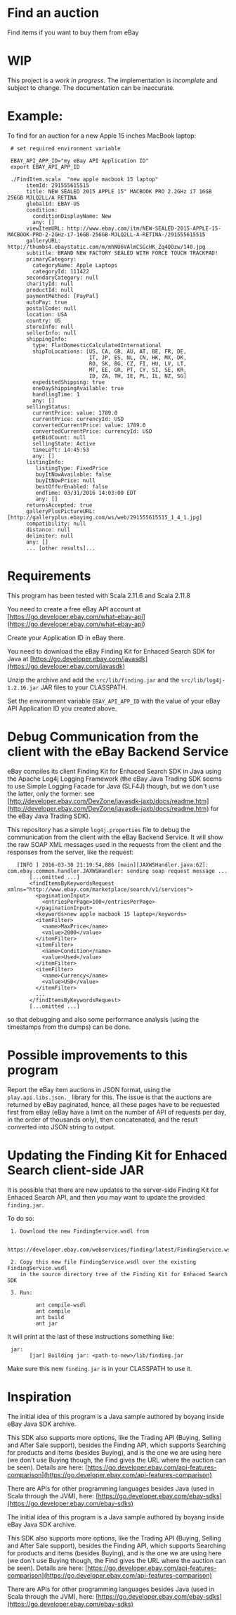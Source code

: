 # Find an auction

Find items if you want to buy them from eBay

# WIP

This project is a *work in progress*. The implementation is *incomplete* and
subject to change. The documentation can be inaccurate.

# Example:

To find for an auction for a new Apple 15 inches MacBook laptop:

     # set required environment variable
     
     EBAY_API_APP_ID="my eBay API Application ID"
     export EBAY_API_APP_ID
      
     ./FindItem.scala  "new apple macbook 15 laptop"
          itemId: 291555615515
          title: NEW SEALED 2015 APPLE 15" MACBOOK PRO 2.2GHz i7 16GB 256GB MJLQ2LL/A RETINA
          globalId: EBAY-US
          condition:
            conditionDisplayName: New
            any: []
          viewItemURL: http://www.ebay.com/itm/NEW-SEALED-2015-APPLE-15-MACBOOK-PRO-2-2GHz-i7-16GB-256GB-MJLQ2LL-A-RETINA-/291555615515
          galleryURL: http://thumbs4.ebaystatic.com/m/mhNU6VAlmCSGcHK_Zq4QOzw/140.jpg
          subtitle: BRAND NEW FACTORY SEALED WITH FORCE TOUCH TRACKPAD!
          primaryCategory:
            categoryName: Apple Laptops
            categoryId: 111422
          secondaryCategory: null
          charityId: null
          productId: null
          paymentMethod: [PayPal]
          autoPay: true
          postalCode: null
          location: USA
          country: US
          storeInfo: null
          sellerInfo: null
          shippingInfo:
            type: FlatDomesticCalculatedInternational
            shipToLocations: [US, CA, GB, AU, AT, BE, FR, DE,
                              IT, JP, ES, NL, CN, HK, MX, DK,
                              RO, SK, BG, CZ, FI, HU, LV, LT,
                              MT, EE, GR, PT, CY, SI, SE, KR,
                              ID, ZA, TH, IE, PL, IL, NZ, SG]
            expeditedShipping: true
            oneDayShippingAvailable: true
            handlingTime: 1
            any: []
          sellingStatus:
            currentPrice: value: 1789.0
            currentPrice: currencyId: USD
            convertedCurrentPrice: value: 1789.0
            convertedCurrentPrice: currencyId: USD
            getBidCount: null
            sellingState: Active
            timeLeft: 14:45:53
            any: []
          listingInfo:
             listingType: FixedPrice
             buyItNowAvailable: false
             buyItNowPrice: null
             bestOfferEnabled: false
             endTime: 03/31/2016 14:03:00 EDT
             any: []
          returnsAccepted: true
          galleryPlusPictureURL: [http://galleryplus.ebayimg.com/ws/web/291555615515_1_4_1.jpg]
          compatibility: null
          distance: null
          delimiter: null
          any: []
          ... [other results]...

# Requirements

This program has been tested with Scala 2.11.6 and Scala 2.11.8

You need to create a free eBay API account at [https://go.developer.ebay.com/what-ebay-api] (https://go.developer.ebay.com/what-ebay-api)

Create your Application ID in eBay there.

You need to download the eBay Finding Kit for Enhaced Search SDK for Java at [https://go.developer.ebay.com/javasdk](https://go.developer.ebay.com/javasdk)

Unzip the archive and add the `src/lib/finding.jar`
and the `src/lib/log4j-1.2.16.jar` JAR files to
your CLASSPATH.

Set the environment variable `EBAY_API_APP_ID` with
the value of your eBay API Application ID you created
above.

# Debug Communication from the client with the eBay Backend Service

eBay compiles its client Finding Kit for Enhaced Search SDK in Java
using the Apache Log4j Logging Framework (the eBay Java Trading SDK
seems to use Simple Logging Facade for Java (SLF4J) though, but we don't
use the latter, only the former: see
[http://developer.ebay.com/DevZone/javasdk-jaxb/docs/readme.htm](http://developer.ebay.com/DevZone/javasdk-jaxb/docs/readme.htm)
for the eBay Java Trading SDK).

This repository has a simple `log4j.properties` file to debug the
communication from the client with the eBay Backend Service. It will
show the raw SOAP XML messages used in the requests from the client
and the responses from the server, like the request:

       [INFO ] 2016-03-30 21:19:54,886 [main][JAXWSHandler.java:62]: com.ebay.common.handler.JAXWSHandler: sending soap request message ...
           [...omitted ...]
           <findItemsByKeywordsRequest xmlns="http://www.ebay.com/marketplace/search/v1/services">
             <paginationInput>
               <entriesPerPage>100</entriesPerPage>
             </paginationInput>
             <keywords>new apple macbook 15 laptop</keywords>
             <itemFilter>
               <name>MaxPrice</name>
               <value>2000</value>
             </itemFilter>
             <itemFilter>
               <name>Condition</name>
               <value>Used</value>
             </itemFilter>
             <itemFilter>
               <name>Currency</name>
               <value>USD</value>
             </itemFilter>
             ...
           </findItemsByKeywordsRequest>
           [...omitted ...]

so that debugging and also some performance analysis (using the
timestamps from the dumps) can be done.

# Possible improvements to this program

Report the eBay item auctions in JSON format, using the
`play.api.libs.json._` library for this. The issue is
that the auctions are returned by eBay paginated, hence,
all these pages have to be requested first from eBay (eBay
have a limit on the number of API of requests per day, in
the order of thousands only), then concatenated, and the
result converted into JSON string to output.

# Updating the Finding Kit for Enhaced Search client-side JAR

It is possible that there are new updates to the server-side
Finding Kit for Enhaced Search API, and then you may want to
update the provided `finding.jar`.

To do so:

     1. Download the new FindingService.wsdl from

          https://developer.ebay.com/webservices/finding/latest/FindingService.wsdl

     2. Copy this new file FindingService.wsdl over the existing FindingService.wsdl
        in the source directory tree of the Finding Kit for Enhaced Search SDK

     3. Run:

             ant compile-wsdl
             ant compile
             ant build
             ant jar

It will print at the last of these instructions something like:

     jar:
           [jar] Building jar: <path-to-new>/lib/finding.jar

Make sure this new `finding.jar` is in your CLASSPATH to use it.

# Inspiration

The initial idea of this program is a Java sample
authored by boyang inside eBay Java SDK archive.

This SDK also supports more options, like the Trading
API (Buying, Selling and After Sale support), besides
the Finding API, which supports Searching for products
and items (besides Buying), and is the one we are
using here (we don't use Buying though, the Find gives
the URL where the auction can be seen). Details are
here: [https://go.developer.ebay.com/api-features-comparison](https://go.developer.ebay.com/api-features-comparison)

There are APIs for other programming languages besides
Java (used in Scala through the JVM), here:
[https://go.developer.ebay.com/ebay-sdks](https://go.developer.ebay.com/ebay-sdks)

The initial idea of this program is a Java sample
authored by boyang inside eBay Java SDK archive.

This SDK also supports more options, like the Trading
API (Buying, Selling and After Sale support), besides
the Finding API, which supports Searching for products
and items (besides Buying), and is the one we are
using here (we don't use Buying though, the Find gives
the URL where the auction can be seen). Details are
here:
[https://go.developer.ebay.com/api-features-comparison](https://go.developer.ebay.com/api-features-comparison)

There are APIs for other programming languages besides
Java (used in Scala through the JVM), here:
[https://go.developer.ebay.com/ebay-sdks](https://go.developer.ebay.com/ebay-sdks)


